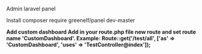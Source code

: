 Admin laravel panel

Install composer require greenelf/panel dev-master

<b>Add custom dashboard<b>
Add in your route.php file new route and set route name 'CustomDashboard'.
Example:  Route::get('/test/all', ['as' => '<b>CustomDashboard<b>', 'uses' => 'TestController@index']);
